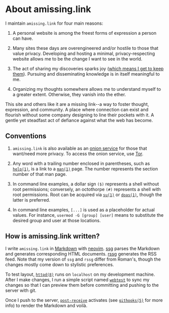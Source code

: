# About amissing.link

I maintain `amissing.link` for four main reasons:

1. A personal website is among the freest forms of expression a person
   can have.

1. Many sites these days are overengineered and/or hostile to those that
   value privacy. Developing and hosting a minimal, privacy-respecting
   website allows me to be the change I want to see in the world.

1. The act of sharing my discoveries sparks joy ([which means I get to
   keep them](https://knowyourmeme.com/memes/does-it-spark-joy)).
   Pursuing and disseminating knowledge is in itself meaningful to me.

1. Organizing my thoughts somewhere allows me to understand myself to a
   greater extent. Otherwise, they vanish into the ether.

This site and others like it are a missing link--a way to foster
thought, expression, and community. A place where connection can exist
and flourish without some company designing to line their pockets with
it. A gentle yet steadfast act of defiance against what the web has
become.

## Conventions

1. `amissing.link` is also available as an [onion
   service](http://jentyxddh2rf47gd3e43kuebyn2xsv6h72gzh46oe4rxyovvm7xe5ead.onion/)
   for those that want/need more privacy. To access the onion service,
   use [Tor](https://www.torproject.org/).

1. Any word with a trailing number enclosed in parentheses, such as
   [`help(1)`](https://man.openbsd.org/help), is a link to a
   [`man(1)`](https://man.openbsd.org/man) page. The number represents
   the section number of that man page.

1. In command line examples, a dollar sign `($)` represents a shell
   without root permissions; conversely, an octothorpe `(#)` represents
   a shell with root permissions. Root can be acquired via
   [`su(1)`](https://man.openbsd.org/su) or
   [`doas(1)`](https://man.openbsd.org/doas), though the latter is
   preferred.

1. In command line examples, `[...]` is used as a placeholder for actual
   values. For instance, `usermod -G [group] [user]` means to substitute
   the desired group and user at those locations.

## How is amissing.link written?

I write `amissing.link` in [Markdown](https://www.markdownguide.org/)
with [neovim](https://neovim.io/). [ssg](https://rgz.ee/ssg.html) parses
the Markdown and generates corresponding HTML documents.
[rssg](https://rgz.ee/rssg.html) generates the RSS feed. Note that my
version of `ssg` and `rssg` differ from Roman's, though the changes
mostly come down to stylistic preferences.

To test layout, [`httpd(8)`](https://man.openbsd.org/httpd) runs on
`localhost` on my development machine. After I make changes, I run a
simple script named
[`webtest`](/src/dotfiles/file/.local/bin/webtest.html) to sync my
changes so that I can preview them before committing and pushing to the
server with git.

Once I push to the server,
[`post-receive`](/src/sysadm/files/post-receive) activates (see
[`githooks(5)`](https://git-scm.com/docs/githooks) for more info) to
render the Markdown and voilà.
